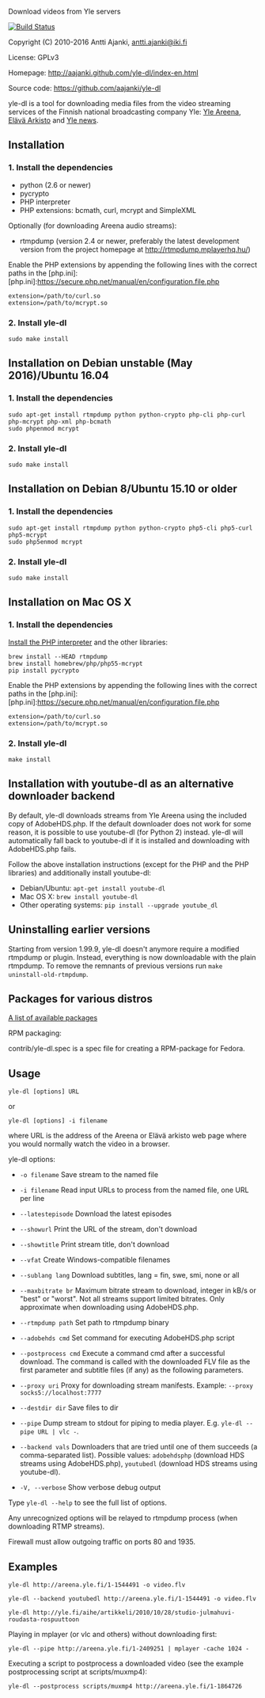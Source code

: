 Download videos from Yle servers

[![Build Status](https://travis-ci.org/aajanki/yle-dl.svg?branch=master)](https://travis-ci.org/aajanki/yle-dl)

Copyright (C) 2010-2016 Antti Ajanki, antti.ajanki@iki.fi

License: GPLv3

Homepage: http://aajanki.github.com/yle-dl/index-en.html

Source code: https://github.com/aajanki/yle-dl

yle-dl is a tool for downloading media files from the video streaming
services of the Finnish national broadcasting company Yle: [Yle
Areena], [Elävä Arkisto] and [Yle news].

[Yle Areena]:http://areena.yle.fi/
[Elävä arkisto]:http://yle.fi/aihe/elava-arkisto
[Yle news]:http://yle.fi/uutiset/

Installation
------------

### 1. Install the dependencies ###

* python (2.6 or newer)
* pycrypto
* PHP interpreter
* PHP extensions: bcmath, curl, mcrypt and SimpleXML

Optionally (for downloading Areena audio streams):

* rtmpdump (version 2.4 or newer, preferably the latest development version from the project homepage at http://rtmpdump.mplayerhq.hu/)

Enable the PHP extensions by appending the following lines with the
correct paths in the [php.ini]:
[php.ini]:https://secure.php.net/manual/en/configuration.file.php

```
extension=/path/to/curl.so
extension=/path/to/mcrypt.so
```

### 2. Install yle-dl ###

```
sudo make install
```

Installation on Debian unstable (May 2016)/Ubuntu 16.04
-------------------------------------------------------

### 1. Install the dependencies ###

```
sudo apt-get install rtmpdump python python-crypto php-cli php-curl php-mcrypt php-xml php-bcmath
sudo phpenmod mcrypt
```

### 2. Install yle-dl ###

```
sudo make install
```

Installation on Debian 8/Ubuntu 15.10 or older
----------------------------------------------

### 1. Install the dependencies ###

```
sudo apt-get install rtmpdump python python-crypto php5-cli php5-curl php5-mcrypt
sudo php5enmod mcrypt
```

### 2. Install yle-dl ###

```
sudo make install
```

Installation on Mac OS X
------------------------

### 1. Install the dependencies ###

[Install the PHP interpreter](https://secure.php.net/manual/en/install.macosx.php) and the other libraries:

```
brew install --HEAD rtmpdump
brew install homebrew/php/php55-mcrypt
pip install pycrypto
```

Enable the PHP extensions by appending the following lines with the
correct paths in the [php.ini]:
[php.ini]:https://secure.php.net/manual/en/configuration.file.php

```
extension=/path/to/curl.so
extension=/path/to/mcrypt.so
```

### 2. Install yle-dl ###

```
make install
```

Installation with youtube-dl as an alternative downloader backend
-----------------------------------------------------------------

By default, yle-dl downloads streams from Yle Areena using the
included copy of AdobeHDS.php. If the default downloader does not work
for some reason, it is possible to use youtube-dl (for Python 2)
instead. yle-dl will automatically fall back to youtube-dl if it is
installed and downloading with AdobeHDS.php fails.

Follow the above installation instructions (except for the PHP and the
PHP libraries) and additionally install youtube-dl:

* Debian/Ubuntu: `apt-get install youtube-dl`
* Mac OS X: `brew install youtube-dl`
* Other operating systems: `pip install --upgrade youtube_dl`

Uninstalling earlier versions
-----------------------------

Starting from version 1.99.9, yle-dl doesn't anymore require a
modified rtmpdump or plugin. Instead, everything is now downloadable
with the plain rtmpdump. To remove the remnants of previous versions
run `make uninstall-old-rtmpdump`.

Packages for various distros
----------------------------

[A list of available
packages](http://aajanki.github.com/yle-dl/index-en.html)

RPM packaging:

contrib/yle-dl.spec is a spec file for creating a RPM-package for
Fedora.

Usage
-----

```
yle-dl [options] URL
```

or

```
yle-dl [options] -i filename
```

where URL is the address of the Areena or Elävä arkisto web page where
you would normally watch the video in a browser.

yle-dl options:

* `-o filename`       Save stream to the named file

* `-i filename`       Read input URLs to process from the named file, one URL per line

* `--latestepisode`   Download the latest episodes

* `--showurl`         Print the URL of the stream, don't download

* `--showtitle`       Print stream title, don't download

* `--vfat`            Create Windows-compatible filenames

* `--sublang lang`    Download subtitles, lang = fin, swe, smi, none or all

* `--maxbitrate br`   Maximum bitrate stream to download, integer in kB/s or "best" or "worst". Not all streams support limited bitrates. Only approximate when downloading using AdobeHDS.php.

* `--rtmpdump path`   Set path to rtmpdump binary

* `--adobehds cmd`    Set command for executing AdobeHDS.php script

* `--postprocess cmd` Execute a command cmd after a successful download. The command is called with the downloaded FLV file as the first parameter and subtitle files (if any) as the following parameters.

* `--proxy uri`       Proxy for downloading stream manifests. Example: `--proxy socks5://localhost:7777`

* `--destdir dir`     Save files to dir

* `--pipe`            Dump stream to stdout for piping to media player. E.g. `yle-dl --pipe URL | vlc -`.

* `--backend vals`    Downloaders that are tried until one of them succeeds (a comma-separated list). Possible values: `adobehdsphp` (download HDS streams using AdobeHDS.php), `youtubedl` (download HDS streams using youtube-dl).

* `-V, --verbose`     Show verbose debug output

Type `yle-dl --help` to see the full list of options.

Any unrecognized options will be relayed to rtmpdump process (when
downloading RTMP streams).

Firewall must allow outgoing traffic on ports 80 and 1935.

Examples
--------

```
yle-dl http://areena.yle.fi/1-1544491 -o video.flv
```

```
yle-dl --backend youtubedl http://areena.yle.fi/1-1544491 -o video.flv
```

```
yle-dl http://yle.fi/aihe/artikkeli/2010/10/28/studio-julmahuvi-roudasta-rospuuttoon
```

Playing in mplayer (or vlc and others) without downloading first:

```
yle-dl --pipe http://areena.yle.fi/1-2409251 | mplayer -cache 1024 -
```

Executing a script to postprocess a downloaded video (see the example postprocessing script at scripts/muxmp4):

```
yle-dl --postprocess scripts/muxmp4 http://areena.yle.fi/1-1864726
```
